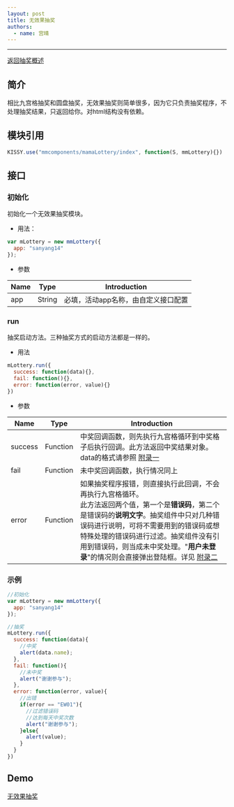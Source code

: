 ```yaml
---
layout: post
title: 无效果抽奖
authors:
  - name: 宫晴
---
```


---

[返回抽奖概述](http://thx.alibaba-inc.com/activity/component-lotterylist/)

## 简介

相比九宫格抽奖和圆盘抽奖，无效果抽奖则简单很多，因为它只负责抽奖程序，不处理抽奖结果，只返回给你。对html结构没有依赖。

## 模块引用

```javascript
KISSY.use("mmcomponents/mamaLottery/index", function(S, mmLottery){})
```

## 接口

### 初始化
初始化一个无效果抽奖模块。

+ 用法：

```javascript
var mLottery = new mmLottery({
  app: "sanyang14"
});
```

+ 参数

|  Name      |  Type  |  Introduction  |
| -----------| -------|--------------- |
|  app       | String | 必填，活动app名称，由自定义接口配置 |

### run
抽奖启动方法。三种抽奖方式的启动方法都是一样的。

+ 用法

```javascript
mLottery.run({
  success: function(data){},
  fail: function(){},
  error: function(error, value){}
})
```

+ 参数

|  Name      |  Type  |  Introduction  |
| -----------| -------|--------------- |
|  success  | Function | 中奖回调函数，则先执行九宫格循环到中奖格子后执行回调。此方法返回中奖结果对象。data的格式请参照 [附录一](http://thx.alibaba-inc.com/activity/component-lotterylist/) |
|  fail | Function | 未中奖回调函数，执行情况同上 |
| error  | Function | 如果抽奖程序报错，则直接执行此回调，不会再执行九宫格循环。<br/>此方法返回两个值，第一个是**错误码**，第二个是错误码的**说明文字**。抽奖组件中只对几种错误码进行说明，可将不需要用到的错误码或想特殊处理的错误码进行过滤。抽奖组件没有引用到错误码，则当成未中奖处理。"**用户未登录**"的情况则会直接弹出登陆框。详见 [附录二](http://thx.alibaba-inc.com/activity/component-lotterylist/)|

### 示例

```javascript
//初始化
var mLottery = new mmLottery({
  app: "sanyang14"
});

//抽奖
mLottery.run({
  success: function(data){
    //中奖
    alert(data.name);
  },
  fail: function(){
    //未中奖
    alert("谢谢参与");
  },
  error: function(error, value){
    //出错
    if(error == "EW01"){
      //过滤错误码
      //达到每天中奖次数
      alert("谢谢参与");
    }else{
      alert(value);
    }
  }
})
```

## Demo
[无效果抽奖](http://www.taobao.com/market/alimama/lottery.php)